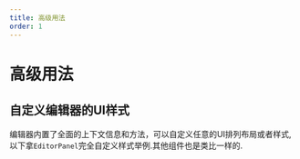 ```yaml
---
title: 高级用法
order: 1
---
```


# 高级用法

## 自定义编辑器的UI样式
编辑器内置了全面的上下文信息和方法，可以自定义任意的UI排列布局或者样式, 以下拿`EditorPanel`完全自定义样式举例.其他组件也是类比一样的.
<code src="../../src/editor/CustomEditor/index.tsx"></code>
